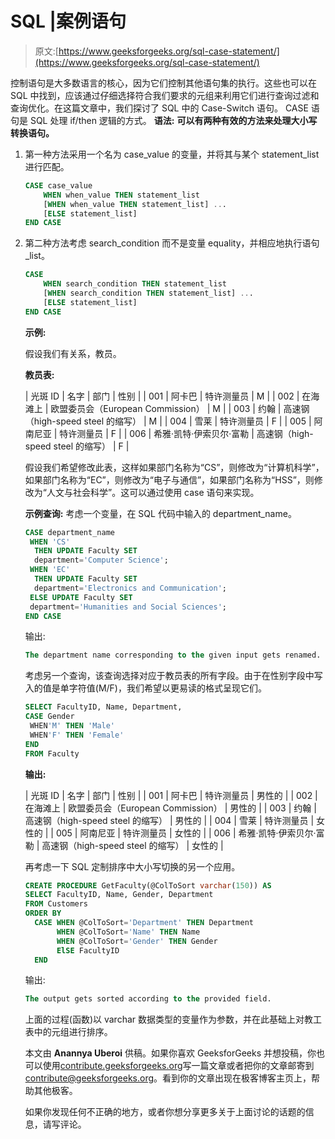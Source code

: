 # SQL |案例语句

> 原文:[https://www.geeksforgeeks.org/sql-case-statement/](https://www.geeksforgeeks.org/sql-case-statement/)

控制语句是大多数语言的核心，因为它们控制其他语句集的执行。这些也可以在 SQL 中找到，应该通过仔细选择符合我们要求的元组来利用它们进行查询过滤和查询优化。在这篇文章中，我们探讨了 SQL 中的 Case-Switch 语句。
CASE 语句是 SQL 处理 if/then 逻辑的方式。
**语法:**
**可以有两种有效的方法来处理大小写转换语句。**

1.  第一种方法采用一个名为 case_value 的变量，并将其与某个 statement_list 进行匹配。

    ```sql
    CASE case_value
        WHEN when_value THEN statement_list
        [WHEN when_value THEN statement_list] ...
        [ELSE statement_list]
    END CASE

    ```

2.  第二种方法考虑 search_condition 而不是变量 equality，并相应地执行语句 _list。

    ```sql
    CASE
        WHEN search_condition THEN statement_list
        [WHEN search_condition THEN statement_list] ...
        [ELSE statement_list]
    END CASE

    ```

    **示例:**

    假设我们有关系，教员。

    **教员表:**

    | 光斑 ID | 名字 | 部门 | 性别 |
    | 001 | 阿卡巴 | 特许测量员 | M |
    | 002 | 在海滩上 | 欧盟委员会（European Commission） | M |
    | 003 | 约翰 | 高速钢（high-speed steel 的缩写） | M |
    | 004 | 雪莱 | 特许测量员 | F |
    | 005 | 阿南尼亚 | 特许测量员 | F |
    | 006 | 希雅·凯特·伊索贝尔·富勒 | 高速钢（high-speed steel 的缩写） | F |

    假设我们希望修改此表，这样如果部门名称为“CS”，则修改为“计算机科学”，如果部门名称为“EC”，则修改为“电子与通信”，如果部门名称为“HSS”，则修改为“人文与社会科学”。这可以通过使用 case 语句来实现。

    **示例查询:**
    考虑一个变量，在 SQL 代码中输入的 department_name。

    ```sql
    CASE department_name
     WHEN 'CS'
      THEN UPDATE Faculty SET
      department='Computer Science';
     WHEN 'EC'
      THEN UPDATE Faculty SET
      department='Electronics and Communication';
     ELSE UPDATE Faculty SET
     department='Humanities and Social Sciences';
    END CASE

    ```

    输出:

    ```sql
    The department name corresponding to the given input gets renamed.

    ```

    考虑另一个查询，该查询选择对应于教员表的所有字段。由于在性别字段中写入的值是单字符值(M/F)，我们希望以更易读的格式呈现它们。

    ```sql
    SELECT FacultyID, Name, Department,
    CASE Gender
     WHEN'M' THEN 'Male'
     WHEN'F' THEN 'Female'
    END
    FROM Faculty

    ```

    **输出:**

    | 光斑 ID | 名字 | 部门 | 性别 |
    | 001 | 阿卡巴 | 特许测量员 | 男性的 |
    | 002 | 在海滩上 | 欧盟委员会（European Commission） | 男性的 |
    | 003 | 约翰 | 高速钢（high-speed steel 的缩写） | 男性的 |
    | 004 | 雪莱 | 特许测量员 | 女性的 |
    | 005 | 阿南尼亚 | 特许测量员 | 女性的 |
    | 006 | 希雅·凯特·伊索贝尔·富勒 | 高速钢（high-speed steel 的缩写） | 女性的 |

    再考虑一下 SQL 定制排序中大小写切换的另一个应用。

    ```sql
    CREATE PROCEDURE GetFaculty(@ColToSort varchar(150)) AS
    SELECT FacultyID, Name, Gender, Department
    FROM Customers
    ORDER BY
      CASE WHEN @ColToSort='Department' THEN Department
           WHEN @ColToSort='Name' THEN Name
           WHEN @ColToSort='Gender' THEN Gender
           ElSE FacultyID
      END 

    ```

    输出:

    ```sql
    The output gets sorted according to the provided field.

    ```

    上面的过程(函数)以 varchar 数据类型的变量作为参数，并在此基础上对教工表中的元组进行排序。

    本文由 **Anannya Uberoi** 供稿。如果你喜欢 GeeksforGeeks 并想投稿，你也可以使用[contribute.geeksforgeeks.org](http://contribute.geeksforgeeks.org)写一篇文章或者把你的文章邮寄到 contribute@geeksforgeeks.org。看到你的文章出现在极客博客主页上，帮助其他极客。

    如果你发现任何不正确的地方，或者你想分享更多关于上面讨论的话题的信息，请写评论。